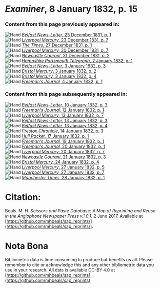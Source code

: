 # *Examiner*, 8 January 1832, p. 15  
  
### Content from this page previously appeared in:  
![Hand](http://scissorsandpaste.net/wp-content/uploads/2017/06/smallhandpointer.png) [*Belfast News-Letter*, 23 December 1831, p. 1](https://mhbeals.github.io/sap_html/Belfast-News-Letter/Belfast-News-Letter-23-December-1831-p-1)  
![Hand](http://scissorsandpaste.net/wp-content/uploads/2017/06/smallhandpointer.png) [*Liverpool Mercury*, 23 December 1831, p. 7](https://mhbeals.github.io/sap_html/Liverpool-Mercury/Liverpool-Mercury-23-December-1831-p-7)  
![Hand](http://scissorsandpaste.net/wp-content/uploads/2017/06/smallhandpointer.png) [*The Times*, 27 December 1831, p. 1](https://mhbeals.github.io/sap_html/The-Times/The-Times-27-December-1831-p-1)  
![Hand](http://scissorsandpaste.net/wp-content/uploads/2017/06/smallhandpointer.png) [*Liverpool Mercury*, 30 December 1831, p. 7](https://mhbeals.github.io/sap_html/Liverpool-Mercury/Liverpool-Mercury-30-December-1831-p-7)  
![Hand](http://scissorsandpaste.net/wp-content/uploads/2017/06/smallhandpointer.png) [*Newcastle Courant*, 31 December 1831, p. 2](https://mhbeals.github.io/sap_html/Newcastle-Courant/Newcastle-Courant-31-December-1831-p-2)  
![Hand](http://scissorsandpaste.net/wp-content/uploads/2017/06/smallhandpointer.png) [*Hampshire Portsmouth Telegraph*, 2 January 1832, p. 1](https://mhbeals.github.io/sap_html/Hampshire-Portsmouth-Telegraph/Hampshire-Portsmouth-Telegraph-2-January-1832-p-1)  
![Hand](http://scissorsandpaste.net/wp-content/uploads/2017/06/smallhandpointer.png) [*Belfast News-Letter*, 3 January 1832, p. 3](https://mhbeals.github.io/sap_html/Belfast-News-Letter/Belfast-News-Letter-3-January-1832-p-3)  
![Hand](http://scissorsandpaste.net/wp-content/uploads/2017/06/smallhandpointer.png) [*Bristol Mercury*, 3 January 1832, p. 2](https://mhbeals.github.io/sap_html/Bristol-Mercury/Bristol-Mercury-3-January-1832-p-2)  
![Hand](http://scissorsandpaste.net/wp-content/uploads/2017/06/smallhandpointer.png) [*Bristol Mercury*, 3 January 1832, p. 4](https://mhbeals.github.io/sap_html/Bristol-Mercury/Bristol-Mercury-3-January-1832-p-4)  
![Hand](http://scissorsandpaste.net/wp-content/uploads/2017/06/smallhandpointer.png) [*Freeman's Journal*, 4 January 1832, p. 1](https://mhbeals.github.io/sap_html/Freeman's-Journal/Freeman's-Journal-4-January-1832-p-1)  
  
### Content from this page subsequently appeared in:  
![Hand](http://scissorsandpaste.net/wp-content/uploads/2017/06/smallhandpointer.png) [*Belfast News-Letter*, 10 January 1832, p. 3](https://mhbeals.github.io/sap_html/Belfast-News-Letter/Belfast-News-Letter-10-January-1832-p-3)  
![Hand](http://scissorsandpaste.net/wp-content/uploads/2017/06/smallhandpointer.png) [*Freeman's Journal*, 12 January 1832, p. 1](https://mhbeals.github.io/sap_html/Freeman's-Journal/Freeman's-Journal-12-January-1832-p-1)  
![Hand](http://scissorsandpaste.net/wp-content/uploads/2017/06/smallhandpointer.png) [*Liverpool Mercury*, 13 January 1832, p. 7](https://mhbeals.github.io/sap_html/Liverpool-Mercury/Liverpool-Mercury-13-January-1832-p-7)  
![Hand](http://scissorsandpaste.net/wp-content/uploads/2017/06/smallhandpointer.png) [*Belfast News-Letter*, 13 January 1832, p. 3](https://mhbeals.github.io/sap_html/Belfast-News-Letter/Belfast-News-Letter-13-January-1832-p-3)  
![Hand](http://scissorsandpaste.net/wp-content/uploads/2017/06/smallhandpointer.png) [*Belfast News-Letter*, 13 January 1832, p. 4](https://mhbeals.github.io/sap_html/Belfast-News-Letter/Belfast-News-Letter-13-January-1832-p-4)  
![Hand](http://scissorsandpaste.net/wp-content/uploads/2017/06/smallhandpointer.png) [*Preston Chronicle*, 14 January 1832, p. 3](https://mhbeals.github.io/sap_html/Preston-Chronicle/Preston-Chronicle-14-January-1832-p-3)  
![Hand](http://scissorsandpaste.net/wp-content/uploads/2017/06/smallhandpointer.png) [*Hull Packet*, 17 January 1832, p. 1](https://mhbeals.github.io/sap_html/Hull-Packet/Hull-Packet-17-January-1832-p-1)  
![Hand](http://scissorsandpaste.net/wp-content/uploads/2017/06/smallhandpointer.png) [*Freeman's Journal*, 19 January 1832, p. 1](https://mhbeals.github.io/sap_html/Freeman's-Journal/Freeman's-Journal-19-January-1832-p-1)  
![Hand](http://scissorsandpaste.net/wp-content/uploads/2017/06/smallhandpointer.png) [*Freeman's Journal*, 20 January 1832, p. 1](https://mhbeals.github.io/sap_html/Freeman's-Journal/Freeman's-Journal-20-January-1832-p-1)  
![Hand](http://scissorsandpaste.net/wp-content/uploads/2017/06/smallhandpointer.png) [*Liverpool Mercury*, 20 January 1832, p. 7](https://mhbeals.github.io/sap_html/Liverpool-Mercury/Liverpool-Mercury-20-January-1832-p-7)  
![Hand](http://scissorsandpaste.net/wp-content/uploads/2017/06/smallhandpointer.png) [*Newcastle Courant*, 21 January 1832, p. 3](https://mhbeals.github.io/sap_html/Newcastle-Courant/Newcastle-Courant-21-January-1832-p-3)  
![Hand](http://scissorsandpaste.net/wp-content/uploads/2017/06/smallhandpointer.png) [*Bristol Mercury*, 24 January 1832, p. 4](https://mhbeals.github.io/sap_html/Bristol-Mercury/Bristol-Mercury-24-January-1832-p-4)  
![Hand](http://scissorsandpaste.net/wp-content/uploads/2017/06/smallhandpointer.png) [*Liverpool Mercury*, 27 January 1832, p. 5](https://mhbeals.github.io/sap_html/Liverpool-Mercury/Liverpool-Mercury-27-January-1832-p-5)  
![Hand](http://scissorsandpaste.net/wp-content/uploads/2017/06/smallhandpointer.png) [*Liverpool Mercury*, 27 January 1832, p. 7](https://mhbeals.github.io/sap_html/Liverpool-Mercury/Liverpool-Mercury-27-January-1832-p-7)  
![Hand](http://scissorsandpaste.net/wp-content/uploads/2017/06/smallhandpointer.png) [*Manchester Times*, 28 January 1832, p. 1](https://mhbeals.github.io/sap_html/Manchester-Times/Manchester-Times-28-January-1832-p-1)  


# Citation: 

Beals. M. H. *Scissors and Paste Database: A Map of Reprinting and Reuse in the Anglophone Newspaper Press v.1.0.1.* 2 June 2017. Available at [https://github.com/mhbeals/sap_reprints/](https://github.com/mhbeals/sap_reprints/). 

# Nota Bona

Bibliometric data is time consuming to produce but benefits us all. Please remember to cite or acknowledge this and any other bibliometric data you use in your research. All data is available CC-BY 4.0 at [https://github.com/mhbeals/sap_reprints](https://github.com/mhbeals/sap_reprints)